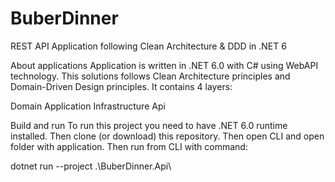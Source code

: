 # BuberDinner

REST API Application following Clean Architecture & DDD in .NET 6

About applications
Application is written in .NET 6.0 with C# using WebAPI technology. This solutions follows Clean Architecture principles and Domain-Driven Design principles. It contains 4 layers:

Domain
Application
Infrastructure
Api

Build and run
To run this project you need to have .NET 6.0 runtime installed. Then clone (or download) this repository.
Then open CLI and open folder with application. Then run from CLI with command:

dotnet run --project .\BuberDinner.Api\

